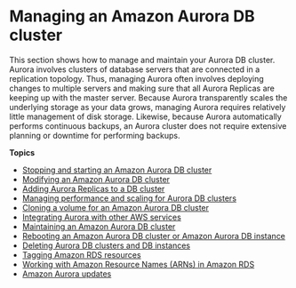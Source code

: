 # Managing an Amazon Aurora DB cluster<a name="CHAP_Aurora"></a>

 This section shows how to manage and maintain your Aurora DB cluster\. Aurora involves clusters of database servers that are connected in a replication topology\. Thus, managing Aurora often involves deploying changes to multiple servers and making sure that all Aurora Replicas are keeping up with the master server\. Because Aurora transparently scales the underlying storage as your data grows, managing Aurora requires relatively little management of disk storage\. Likewise, because Aurora automatically performs continuous backups, an Aurora cluster does not require extensive planning or downtime for performing backups\. 

**Topics**
+ [Stopping and starting an Amazon Aurora DB cluster](aurora-cluster-stop-start.md)
+ [Modifying an Amazon Aurora DB cluster](Aurora.Modifying.md)
+ [Adding Aurora Replicas to a DB cluster](aurora-replicas-adding.md)
+ [Managing performance and scaling for Aurora DB clusters](Aurora.Managing.Performance.md)
+ [Cloning a volume for an Amazon Aurora DB cluster](Aurora.Managing.Clone.md)
+ [Integrating Aurora with other AWS services](Aurora.Integrating.md)
+ [Maintaining an Amazon Aurora DB cluster](USER_UpgradeDBInstance.Maintenance.md)
+ [Rebooting an Amazon Aurora DB cluster or Amazon Aurora DB instance](USER_RebootCluster.md)
+ [Deleting Aurora DB clusters and DB instances](USER_DeleteCluster.md)
+ [Tagging Amazon RDS resources](USER_Tagging.md)
+ [Working with Amazon Resource Names \(ARNs\) in Amazon RDS](USER_Tagging.ARN.md)
+ [Amazon Aurora updates](Aurora.Updates.md)